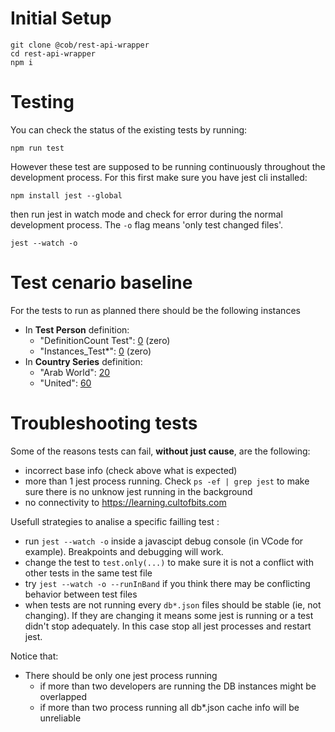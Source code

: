 # Initial Setup

```
git clone @cob/rest-api-wrapper
cd rest-api-wrapper
npm i
```

# Testing
You can check the status of the existing tests by running:

```
npm run test
```

However these test are supposed to be running continuously throughout the development process. 
For this first make sure you have jest cli installed:

```
npm install jest --global
```

then run jest in watch mode and check for error during the normal development process. The `-o` flag means 'only test changed files'.

```
jest --watch -o
```


# Test cenario baseline
For the tests to run as planned there should be the following instances
* In **Test Person** definition:
    * "DefinitionCount Test": [0](https://learning.cultofbits.com/recordm/#/definitions/6/q="DefinitionCount%20Test") (zero)
    * "Instances_Test*": [0](https://learning.cultofbits.com/recordm/#/definitions/6/q=Instances_Test*) (zero)
* In **Country Series** definition: 
    * "Arab World": [20](https://learning.cultofbits.com/recordm/#/definitions/2/q="Arab%20World")
    * "United": [60](https://learning.cultofbits.com/recordm/#/definitions/2/q="United")


# Troubleshooting tests

Some of the reasons tests can fail, **without just cause**, are the following:
* incorrect base info (check above what is expected)
* more than 1 jest process running. Check `ps -ef | grep jest` to make sure there is no unknow jest running in the background
* no connectivity to https://learning.cultofbits.com

Usefull strategies to analise a specific failling test  :
* run `jest --watch -o` inside a javascipt debug console (in VCode for example). Breakpoints and debugging will work.
* change the test to `test.only(...)` to make sure it is not a conflict with other tests in the same test file
* try `jest --watch -o --runInBand` if you think there may be conflicting behavior between test files
* when tests are not running every `db*.json` files should be stable (ie, not changing). If they are changing it means some jest is running or a test didn't stop adequately. In this case stop all jest processes and restart jest.

Notice that:
 * There should be only one jest process running
    * if more than two developers are running the DB instances might be overlapped
    * if more than two process running all db*.json cache info will be unreliable
